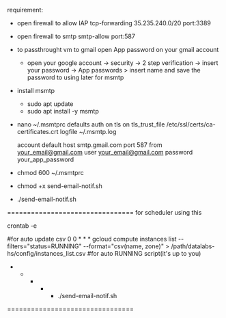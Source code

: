 requirement:
- open firewall to allow IAP tcp-forwarding 35.235.240.0/20 port:3389
- open firewall to smtp smtp-allow port:587
- to passthrought vm to gmail open App password on your gmail account
    - open your google account -> security -> 2 step verification -> insert your password -> App passwords > insert name and save the password to using later for msmtp
- install msmtp
    - sudo apt update
    - sudo apt install -y msmtp
- nano ~/.msmtprc
    defaults
    auth           on
    tls            on
    tls_trust_file /etc/ssl/certs/ca-certificates.crt
    logfile        ~/.msmtp.log

    account default
    host smtp.gmail.com
    port 587
    from your_email@gmail.com
    user your_email@gmail.com
    password your_app_password
- chmod 600 ~/.msmtprc
- chmod +x send-email-notif.sh
- ./send-email-notif.sh

================================
for scheduler using this

crontab -e

#for auto update csv
0 0 * * * gcloud compute instances list --filters="status=RUNNING" --format="csv(name, zone)" > /path/datalabs-hs/config/instances_list.csv
#for auto RUNNING script(it's up to you)
* * * * * ./send-email-notif.sh 

================================
